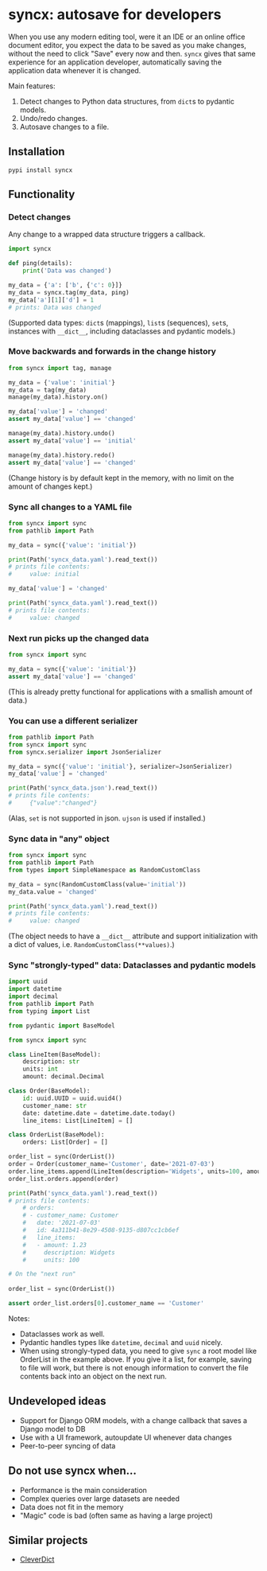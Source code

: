 # syncx: autosave for developers

When you use any modern editing tool, were it an IDE or an online office document editor, you
expect the data to be saved as you make changes, without the need to click "Save" every now and
then. `syncx` gives that same experience for an application developer, automatically saving the
application data whenever it is changed.

Main features:
1. Detect changes to Python data structures, from `dict`s to pydantic models.
1. Undo/redo changes.
1. Autosave changes to a file.

## Installation

```
pypi install syncx
```

## Functionality

### Detect changes

Any change to a wrapped data structure triggers a callback.

```python
import syncx

def ping(details):
    print('Data was changed')

my_data = {'a': ['b', {'c': 0}]}
my_data = syncx.tag(my_data, ping)
my_data['a'][1]['d'] = 1
# prints: Data was changed
```

(Supported data types: `dict`s (mappings), `list`s (sequences), `set`s, instances with `__dict__`,
including dataclasses and pydantic models.)

### Move backwards and forwards in the change history

```python
from syncx import tag, manage

my_data = {'value': 'initial'}
my_data = tag(my_data)
manage(my_data).history.on()

my_data['value'] = 'changed'
assert my_data['value'] == 'changed'

manage(my_data).history.undo()
assert my_data['value'] == 'initial'

manage(my_data).history.redo()
assert my_data['value'] == 'changed'
```

(Change history is by default kept in the memory, with no limit on the amount of changes kept.)

### Sync all changes to a YAML file

```python
from syncx import sync
from pathlib import Path

my_data = sync({'value': 'initial'})

print(Path('syncx_data.yaml').read_text())
# prints file contents:
#     value: initial

my_data['value'] = 'changed'

print(Path('syncx_data.yaml').read_text())
# prints file contents:
#     value: changed
```

### Next run picks up the changed data

```python
from syncx import sync

my_data = sync({'value': 'initial'})
assert my_data['value'] == 'changed'
```

(This is already pretty functional for applications with a smallish amount of data.)

### You can use a different serializer

```python
from pathlib import Path
from syncx import sync
from syncx.serializer import JsonSerializer

my_data = sync({'value': 'initial'}, serializer=JsonSerializer)
my_data['value'] = 'changed'

print(Path('syncx_data.json').read_text())
# prints file contents:
#     {"value":"changed"}
```

(Alas, `set` is not supported in json. `ujson` is used if installed.)

### Sync data in "any" object

```python
from syncx import sync
from pathlib import Path
from types import SimpleNamespace as RandomCustomClass

my_data = sync(RandomCustomClass(value='initial'))
my_data.value = 'changed'

print(Path('syncx_data.yaml').read_text())
# prints file contents:
#     value: changed
```

(The object needs to have a `__dict__` attribute and support initialization with a dict of values,
i.e. `RandomCustomClass(**values)`.)

### Sync "strongly-typed" data: Dataclasses and pydantic models

````python
import uuid
import datetime
import decimal
from pathlib import Path
from typing import List

from pydantic import BaseModel

from syncx import sync

class LineItem(BaseModel):
    description: str
    units: int
    amount: decimal.Decimal

class Order(BaseModel):
    id: uuid.UUID = uuid.uuid4()
    customer_name: str
    date: datetime.date = datetime.date.today()
    line_items: List[LineItem] = []

class OrderList(BaseModel):
    orders: List[Order] = []

order_list = sync(OrderList())
order = Order(customer_name='Customer', date='2021-07-03')
order.line_items.append(LineItem(description='Widgets', units=100, amount="1.23"))
order_list.orders.append(order)

print(Path('syncx_data.yaml').read_text())
# prints file contents:
    # orders:
    # - customer_name: Customer
    #   date: '2021-07-03'
    #   id: 4a311b41-8e29-4508-9135-d807cc1cb6ef
    #   line_items:
    #   - amount: 1.23
    #     description: Widgets
    #     units: 100

# On the "next run"
    
order_list = sync(OrderList())

assert order_list.orders[0].customer_name == 'Customer'
````

Notes:

- Dataclasses work as well.
- Pydantic handles types like `datetime`, `decimal` and `uuid` nicely.
- When using strongly-typed data, you need to give `sync` a root model like OrderList in the
  example above. If you give it a list, for example, saving to file will work, but there is not
  enough information to convert the file contents back into an object on the next run.

## Undeveloped ideas

- Support for Django ORM models, with a change callback that saves a Django model to DB
- Use with a UI framework, autoupdate UI whenever data changes
- Peer-to-peer syncing of data

## Do not use syncx when...

- Performance is the main consideration
- Complex queries over large datasets are needed
- Data does not fit in the memory  
- "Magic" code is bad (often same as having a large project)

## Similar projects

- [CleverDict](https://pypi.org/project/cleverdict/)
